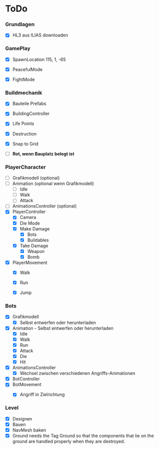﻿# **ToDo**


### Grundlagen
- [x] HL3 aus ILIAS downloaden


### GamePlay
- [x] SpawnLocation 115, 1, -65
- [x] PeacefulMode
- [x] FightMode


### Buildmechanik
- [x] Bauteile Prefabs
- [x] BuildingController
- [x] Life Points
- [x] Destruction
- [x] Snap to Grid
- [ ] **Rot, wenn Bauplatz belegt ist**


### PlayerCharacter
- [ ] Grafikmodell (optional)
- [ ] Animation (optional wenn Grafikmodell)
  - [ ] Idle
  - [ ] Walk
  - [ ] Attack
- [ ] AnimationsController (optional)
- [x] PlayerController
  - [x] Camera
  - [x] Die Mode
  - [x] Make Damage
    - [x] Bots
    - [x] Buildables
  - [x] Take Damage
    - [x] Weapon
    - [x] Bomb
- [x] PlayerMovement
  - [x] Walk
  - [x] Run
  - [x] Jump


### Bots
- [x] Grafikmodell
  - [x] Selbst entwerfen oder herunterladen
- [x] Animation - Selbst entwerfen oder herunterladen
  - [x] Idle
  - [x] Walk
  - [x] Run
  - [x] Attack
  - [x] Die
  - [x] Hit
- [x] AnimationsController
  - [x] Wechsel zwischen verschiedenen Angriffs-Animationen
- [x] BotController
- [x] BotMovement
  - [x] Angriff in Zielrichtung


### Level
- [x] Designen
- [x] Bauen
- [x] NavMesh baken
- [x] Ground needs the Tag Ground so that the components that lie on the ground are handled properly when they are destroyed.
